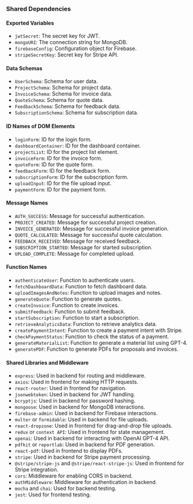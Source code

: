 ### Shared Dependencies

#### Exported Variables
- `jwtSecret`: The secret key for JWT.
- `mongoURI`: The connection string for MongoDB.
- `firebaseConfig`: Configuration object for Firebase.
- `stripeSecretKey`: Secret key for Stripe API.

#### Data Schemas
- `UserSchema`: Schema for user data.
- `ProjectSchema`: Schema for project data.
- `InvoiceSchema`: Schema for invoice data.
- `QuoteSchema`: Schema for quote data.
- `FeedbackSchema`: Schema for feedback data.
- `SubscriptionSchema`: Schema for subscription data.

#### ID Names of DOM Elements
- `loginForm`: ID for the login form.
- `dashboardContainer`: ID for the dashboard container.
- `projectList`: ID for the project list element.
- `invoiceForm`: ID for the invoice form.
- `quoteForm`: ID for the quote form.
- `feedbackForm`: ID for the feedback form.
- `subscriptionForm`: ID for the subscription form.
- `uploadInput`: ID for the file upload input.
- `paymentForm`: ID for the payment form.

#### Message Names
- `AUTH_SUCCESS`: Message for successful authentication.
- `PROJECT_CREATED`: Message for successful project creation.
- `INVOICE_GENERATED`: Message for successful invoice generation.
- `QUOTE_CALCULATED`: Message for successful quote calculation.
- `FEEDBACK_RECEIVED`: Message for received feedback.
- `SUBSCRIPTION_STARTED`: Message for started subscription.
- `UPLOAD_COMPLETE`: Message for completed upload.

#### Function Names
- `authenticateUser`: Function to authenticate users.
- `fetchDashboardData`: Function to fetch dashboard data.
- `uploadImagesAndNotes`: Function to upload images and notes.
- `generateQuote`: Function to generate quotes.
- `createInvoice`: Function to create invoices.
- `submitFeedback`: Function to submit feedback.
- `startSubscription`: Function to start a subscription.
- `retrieveAnalyticsData`: Function to retrieve analytics data.
- `createPaymentIntent`: Function to create a payment intent with Stripe.
- `checkPaymentStatus`: Function to check the status of a payment.
- `generateMaterialList`: Function to generate a material list using GPT-4.
- `generatePDF`: Function to generate PDFs for proposals and invoices.

#### Shared Libraries and Middleware
- `express`: Used in backend for routing and middleware.
- `axios`: Used in frontend for making HTTP requests.
- `react-router`: Used in frontend for navigation.
- `jsonwebtoken`: Used in backend for JWT handling.
- `bcryptjs`: Used in backend for password hashing.
- `mongoose`: Used in backend for MongoDB interactions.
- `firebase-admin`: Used in backend for Firebase interactions.
- `multer` or `formidable`: Used in backend for file uploads.
- `react-dropzone`: Used in frontend for drag-and-drop file uploads.
- `redux` or `context API`: Used in frontend for state management.
- `openai`: Used in backend for interacting with OpenAI GPT-4 API.
- `pdfkit` or `reportlab`: Used in backend for PDF generation.
- `react-pdf`: Used in frontend to display PDFs.
- `stripe`: Used in backend for Stripe payment processing.
- `@stripe/stripe-js` and `@stripe/react-stripe-js`: Used in frontend for Stripe integration.
- `cors`: Middleware for enabling CORS in backend.
- `authMiddleware`: Middleware for authentication in backend.
- `mocha` and `chai`: Used for backend testing.
- `jest`: Used for frontend testing.